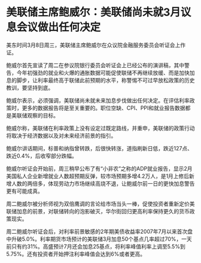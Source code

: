 # 美联储主席鲍威尔：美联储尚未就3月议息会议做出任何决定

美东时间3月8日周三，美联储主席鲍威尔在众议院金融服务委员会听证会上作证。

鲍威尔首先宣读了周二在参议院银行委员会听证会上已经公布的演讲稿，其中警告，今年初强劲的就业和火爆的通胀数据可能促使联储不再继续放缓、而是加快加息的脚步，让利率最终高于联储此前预期的水平，称警惕不可过早放松政策的历史教训，要坚持到底。

鲍威尔表示，必须强调，美联储尚未就未来加息步伐做出任何决定。在评估利率政策时，更多的数据报告将是至关重要的。职位空缺、CPI、PPI和就业报告数据都是美联储观察的目标。

鲍威尔称，美联储在利率政策上没有设定过既定路线，并重申，美联储的政策行动将取决于经济数据以及对未来经济前景的指引。

鲍威尔讲话期间，标普和纳指曾转跌，后很快转涨，道指刷新日低，跌近127点、跌近0.4%，后收窄部分跌幅。

鲍威尔听证会开始前，周三稍早公布了有“小非农”之称的ADP就业报告，显示2月美国私人企业新增就业人数超预期反弹，较市场预期多增4.2万人，是1月上修后新增人数的两倍多，体现劳动力市场继续高烧不退，让鲍威尔前一日的更快加息警告更有可能成真。

周二鲍威尔被分析师视为双倍鹰调的言论给市场当头一棒，促使投资者重新定价美联储加息的前景，对联储转向的泡影破灭，华尔街回归更高利率保持更久的货币政策现实。

周二鲍威尔听证会后，对利率前景敏感的2年期美债收益率2007年7月以来首次盘中升破5.0%。利率期货市场预计的美联储3月加息50个基点几率超过70%，一天前只有约31%。高盛预计7月还会加息25基点，将利率峰值利率上调至5.5%到5.75%。还有投资者开始押注利率峰值会达到6%或者更高。

